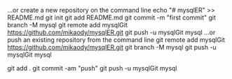 …or create a new repository on the command line
echo "# mysqlER" >> README.md
git init
git add README.md
git commit -m "first commit"
git branch -M mysql
git remote add mysqlGit https://github.com/mikaody/mysqlER.git
git push -u mysqlGit mysql
…or push an existing repository from the command line
git remote add mysqlGit https://github.com/mikaody/mysqlER.git
git branch -M mysql
git push -u mysqlGit mysql

git add .
git commit -am "push"
git push -u mysqlGit mysql
